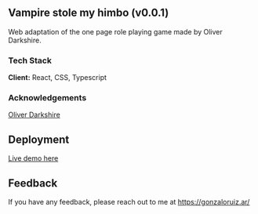 ## Vampire stole my himbo (v0.0.1)

Web adaptation of the one page role playing game made by Oliver Darkshire.

### Tech Stack

**Client:** React, CSS, Typescript


### Acknowledgements

[Oliver Darkshire](https://linktr.ee/oliverdarkshire)

## Deployment

[Live demo here](https://link)

## Feedback

If you have any feedback, please reach out to me at https://gonzaloruiz.ar/